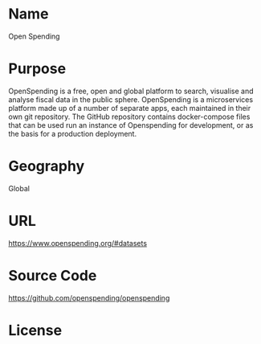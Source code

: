 # Name

Open Spending

# Purpose

OpenSpending is a free, open and global platform to search, visualise and analyse fiscal data in the public sphere. OpenSpending is a microservices platform made up of a number of separate apps, each maintained in their own git repository. The GitHub repository contains docker-compose files that can be used run an instance of Openspending for development, or as the basis for a production deployment.

# Geography

Global 

# URL

https://www.openspending.org/#datasets

# Source Code

https://github.com/openspending/openspending

# License


